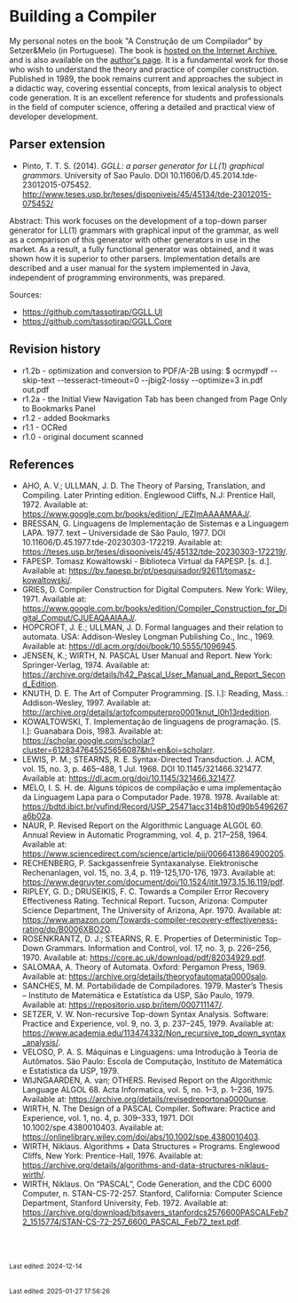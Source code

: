 # Building a Compiler

My personal notes on the book "A Construção de um Compilador" by Setzer&Melo (in Portuguese). The book is [hosted on the Internet Archive](https://archive.org/details/a-construcao-de-um-compilador-r1.2), and is also available on the [author's page](https://www.ime.usp.br/~vwsetzer/). It is a fundamental work for those who wish to understand the theory and practice of compiler construction. Published in 1989, the book remains current and approaches the subject in a didactic way, covering essential concepts, from lexical analysis to object code generation. It is an excellent reference for students and professionals in the field of computer science, offering a detailed and practical view of developer development.


## Parser extension

* Pinto, T. T. S. (2014). *GGLL: a parser generator for LL(1) graphical grammars*. University of Sao Paulo. DOI 10.11606/D.45.2014.tde-23012015-075452. <http://www.teses.usp.br/teses/disponiveis/45/45134/tde-23012015-075452/>

Abstract: This work focuses on the development of a top-down parser generator for LL(1) grammars with graphical input of the grammar, as well as a comparison of this generator with other generators in use in the market. As a result, a fully functional generator was obtained, and it was shown how it is superior to other parsers. Implementation details are described and a user manual for the system implemented in Java, independent of programming environments, was prepared.

Sources:

* <https://github.com/tassotirap/GGLL.UI>
* <https://github.com/tassotirap/GGLL.Core>


## Revision history

* r1.2b - optimization and conversion to PDF/A-2B using: $ ocrmypdf --skip-text --tesseract-timeout=0 --jbig2-lossy --optimize=3 in.pdf out.pdf
* r1.2a - the Initial View Navigation Tab has been changed from Page Only to Bookmarks Panel
* r1.2 - added Bookmarks
* r1.1 - OCRed
* r1.0 - original document scanned
  

## References

* AHO, A. V.; ULLMAN, J. D. The Theory of Parsing, Translation, and Compiling. Later Printing edition. Englewood Cliffs, N.J: Prentice Hall, 1972. Available at: https://www.google.com.br/books/edition/_/EZImAAAAMAAJ/.
* BRESSAN, G. Linguagens de Implementação de Sistemas e a Linguagem LAPA. 1977. text – Universidade de São Paulo, 1977. DOI 10.11606/D.45.1977.tde-20230303-172219. Available at: https://teses.usp.br/teses/disponiveis/45/45132/tde-20230303-172219/.
* FAPESP. Tomasz Kowaltowski - Biblioteca Virtual da FAPESP. [s. d.]. Available at: https://bv.fapesp.br/pt/pesquisador/92611/tomasz-kowaltowski/.
* GRIES, D. Compiler Construction for Digital Computers. New York: Wiley, 1971. Available at: https://www.google.com.br/books/edition/Compiler_Construction_for_Digital_Comput/CJUEAQAAIAAJ/.
* HOPCROFT, J. E.; ULLMAN, J. D. Formal languages and their relation to automata. USA: Addison-Wesley Longman Publishing Co., Inc., 1969. Available at: https://dl.acm.org/doi/book/10.5555/1096945.
* JENSEN, K.; WIRTH, N. PASCAL User Manual and Report. New York: Springer-Verlag, 1974. Available at: https://archive.org/details/h42_Pascal_User_Manual_and_Report_Second_Edition.
* KNUTH, D. E. The Art of Computer Programming. [S. l.]: Reading, Mass. : Addison-Wesley, 1997. Available at: http://archive.org/details/artofcomputerpro0001knut_l0h13rdedition.
* KOWALTOWSKI, T. Implementação de linguagens de programação. [S. l.]: Guanabara Dois, 1983. Available at: https://scholar.google.com/scholar?cluster=6128347645525656087&hl=en&oi=scholarr.
* LEWIS, P. M.; STEARNS, R. E. Syntax-Directed Transduction. J. ACM, vol. 15, no. 3, p. 465–488, 1 Jul. 1968. DOI 10.1145/321466.321477. Available at: https://dl.acm.org/doi/10.1145/321466.321477.
* MELO, I. S. H. de. Alguns tópicos de compilação e uma implementação da Linguagem Lapa para o Computador Pade. 1978. 1978. Available at: https://bdtd.ibict.br/vufind/Record/USP_25471acc314b810d90b5496267a6b02a.
* NAUR, P. Revised Report on the Algorithmic Language ALGOL 60. Annual Review in Automatic Programming, vol. 4, p. 217–258, 1964. Available at: https://www.sciencedirect.com/science/article/pii/0066413864900205.
* RECHENBERG, P. Sackgassenfreie Syntaxanalyse. Elektronische Rechenanlagen, vol. 15, no. 3,4, p. 119-125,170-176, 1973. Available at: https://www.degruyter.com/document/doi/10.1524/itit.1973.15.16.119/pdf.
* RIPLEY, G. D.; DRUSEIKIS, F. C. Towards a Compiler Error Recovery Effectiveness Rating. Technical Report. Tucson, Arizona: Computer Science Department, The University of Arizona, Apr. 1970. Available at: https://www.amazon.com/Towards-compiler-recovery-effectiveness-rating/dp/B0006XBO2O.
* ROSENKRANTZ, D. J.; STEARNS, R. E. Properties of Deterministic Top-Down Grammars. Information and Control, vol. 17, no. 3, p. 226–256, 1970. Available at: https://core.ac.uk/download/pdf/82034929.pdf.
* SALOMAA, A. Theory of Automata. Oxford: Pergamon Press, 1969. Available at: https://archive.org/details/theoryofautomata0000salo.
* SANCHES, M. M. Portabilidade de Compiladores. 1979. Master’s Thesis – Instituto de Matemática e Estatística da USP, São Paulo, 1979. Available at: https://repositorio.usp.br/item/000711147/.
* SETZER, V. W. Non-recursive Top-down Syntax Analysis. Software: Practice and Experience, vol. 9, no. 3, p. 237–245, 1979. Available at: https://www.academia.edu/113474332/Non_recursive_top_down_syntax_analysis/.
* VELOSO, P. A. S. Máquinas e Linguagens: uma Introdução à Teoria de Autômatos. São Paulo: Escola de Computação, Instituto de Matemática e Estatística da USP, 1979.
* WIJNGAARDEN, A. van; OTHERS. Revised Report on the Algorithmic Language ALGOL 68. Acta Informatica, vol. 5, no. 1–3, p. 1–236, 1975. Available at: https://archive.org/details/revisedreportona0000unse.
* WIRTH, N. The Design of a PASCAL Compiler. Software: Practice and Experience, vol. 1, no. 4, p. 309–333, 1971. DOI 10.1002/spe.4380010403. Available at: https://onlinelibrary.wiley.com/doi/abs/10.1002/spe.4380010403.
* WIRTH, Niklaus. Algorithms + Data Structures = Programs. Englewood Cliffs, New York: Prentice-Hall, 1976. Available at: https://archive.org/details/algorithms-and-data-structures-niklaus-wirth/.
* WIRTH, Niklaus. On “PASCAL”, Code Generation, and the CDC 6000 Computer, n. STAN-CS-72-257. Stanford, California: Computer Science Department, Stanford University, Feb. 1972. Available at: https://archive.org/download/bitsavers_stanfordcs2576600PASCALFeb72_1515774/STAN-CS-72-257_6600_PASCAL_Feb72_text.pdf.



<br><br><br><small>Last edited: 2024-12-14</small>






<br><sub>Last edited: 2025-01-27 17:56:26</sub>
